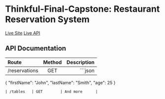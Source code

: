 # Thinkful-Final-Capstone: Restaurant Reservation System

[Live Site](https://front-end-tcouncil.vercel.app/dashboard "Restaurant Reservation System")
[Live API](https://back-end-tcouncil.vercel.app "Restaurant Reservation System API")

## API Documentation

| Route       | Method      | Description   |
| :---        |    :----:   |          ---: |
| /reservations      | GET       | ```json
{
  "firstName": "John",
  "lastName": "Smith",
  "age": 25
}
```  |
| /tables   | GET        | And more      |


